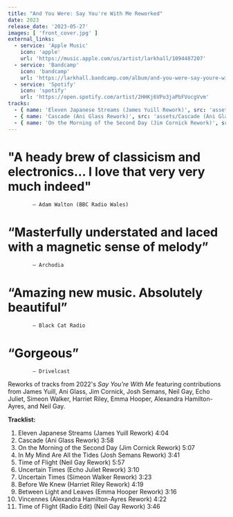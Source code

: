 ```yaml
---
title: "And You Were: Say You're With Me Reworked"
date: 2023
release_date: '2023-05-27'
images: [ 'front_cover.jpg' ]
external_links:
  - service: 'Apple Music'
    icon: 'apple'
    url: 'https://music.apple.com/us/artist/larkhall/1094487207'
  - service: 'Bandcamp'
    icon: 'bandcamp'
    url: 'https://larkhall.bandcamp.com/album/and-you-were-say-youre-with-me-reworked'
  - service: 'Spotify'
    icon: 'spotify'
    url: 'https://open.spotify.com/artist/2HHKj6VPo3jaPbFVocgVvm'
tracks:
  - { name: 'Eleven Japanese Streams (James Yuill Rework)', src: 'assets/Eleven Japanese Streams (James Yuill Rework).mp3' }
  - { name: 'Cascade (Ani Glass Rework)', src: 'assets/Cascade (Ani Glass Rework).mp3' }
  - { name: 'On the Morning of the Second Day (Jim Cornick Rework)', src: "#" }
---
```


# "A heady brew of classicism and electronics… I love that very very much indeed" 
            — Adam Walton (BBC Radio Wales)

# “Masterfully understated and laced with a magnetic sense of melody”
            — Archodia

# “Amazing new music. Absolutely beautiful”
            — Black Cat Radio

# “Gorgeous”
            — Drivelcast


Reworks of tracks from 2022's _Say You're With Me_ featuring contributions from James Yuill,
Ani Glass,
Jim Cornick,
Josh Semans,
Neil Gay,
Echo Juliet,
Simeon Walker,
Harriet Riley,
Emma Hooper,
Alexandra Hamilton-Ayres,
and Neil Gay.


**Tracklist:**
1. Eleven Japanese Streams (James Yuill Rework)	4:04
2. Cascade (Ani Glass Rework)	3:58
3. On the Morning of the Second Day (Jim Cornick Rework)	5:07
4. In My Mind Are All the Tides (Josh Semans Rework)	3:41
5. Time of Flight (Neil Gay Rework)	5:57
6. Uncertain Times (Echo Juliet Rework)	3:10
7. Uncertain Times (Simeon Walker Rework)	3:23
8. Before We Knew (Harriet Riley Rework)	4:19
9. Between Light and Leaves (Emma Hooper Rework)	3:16
10. Vincennes (Alexandra Hamilton-Ayres Rework)	4:22
11. Time of Flight (Radio Edit) (Neil Gay Rework)	3:46
